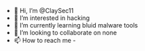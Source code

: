 - 👋 Hi, I’m @ClaySec11
- 👀 I’m interested in hacking
- 🌱 I’m currently learning bluid malware tools
- 💞️ I’m looking to collaborate on none
- 📫 How to reach me -

<!---
ClaySec11/ClaySec11 is a ✨ special ✨ repository because its `README.md` (this file) appears on your GitHub profile.
You can click the Preview link to take a look at your changes.
--->
